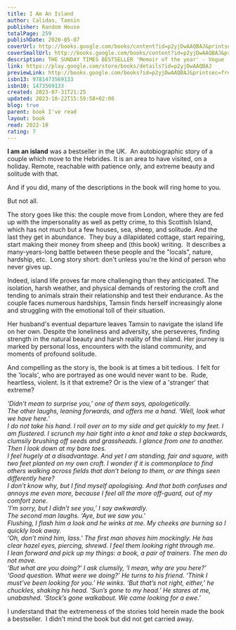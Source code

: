 ```yaml
---
title: I Am An Island
author: Calidas, Tamsin
publisher: Random House
totalPage: 259
publishDate: 2020-05-07
coverUrl: http://books.google.com/books/content?id=p2yjDwAAQBAJ&printsec=frontcover&img=1&zoom=1&edge=curl&source=gbs_api
coverSmallUrl: http://books.google.com/books/content?id=p2yjDwAAQBAJ&printsec=frontcover&img=1&zoom=5&edge=curl&source=gbs_api
description: THE SUNDAY TIMES BESTSELLER 'Memoir of the year' - Vogue 'A wondrous, sensuous memoir of salt-stung survival . . . clear-eyed and poetic prose' Sunday Times 'A fascinating memoir' - Daily Mail When Tamsin Calidas first arrives on a remote island in the Scottish Hebrides, it feels like coming home. Disenchanted by London, she and her husband left the city and high-flying careers to move the 500 miles north, despite having absolutely no experience of crofting, or of island life. It was idyllic, for a while. But as the months wear on, the children she'd longed for fail to materialise, and her marriage breaks down, Tamsin finds herself in ever-increasing isolation. Injured, ill, without money or friend she is pared right back, stripped to becoming simply a raw element of the often harsh landscape. But with that immersion in her surroundings comes the possibility of rebirth and renewal. Tamsin begins the slow journey back from the brink. Startling, raw and extremely moving, I Am An Island is a story about the incredible ability of the natural world to provide when everything else has fallen away - a stunning book about solitude, friendship, resilience and self-discovery.
link: https://play.google.com/store/books/details?id=p2yjDwAAQBAJ
previewLink: http://books.google.com/books?id=p2yjDwAAQBAJ&printsec=frontcover&dq=Tamsin+Calid,+I+am+an+island&hl=&as_pt=BOOKS&cd=1&source=gbs_api
isbn13: 9781473569133
isbn10: 1473569133
created: 2023-07-31T21:25
updated: 2023-10-22T15:59:58+02:00
blog: true
parent: book I've read
layout: book
read: 2022-10
rating: 7
---
```

  
**I am an island** was a bestseller in the UK.  An autobiographic story of a couple which move to the Hebrides. It is an area to have visited, on a holiday.  Remote, reachable with patience only, and extreme beauty and solitude with that.  
  
And if you did, many of the descriptions in the book will ring home to you.  
  
But not all.  
  
The story goes like this: the couple move from London, where they are fed up with the impersonality as well as petty crime, to this Scottish Island, which has not much but a few houses, sea, sheep, and solitude. And the last they get in abundance.  They buy a dilapidated cottage, start repairing, start making their money from sheep and (this book) writing.  It describes a many-years-long battle between these people and the "locals", nature, hardship, etc.  Long story short: don't unless you're the kind of person who never gives up.    
  
Indeed, island life proves far more challenging than they anticipated. The isolation, harsh weather, and physical demands of restoring the croft and tending to animals strain their relationship and test their endurance. As the couple faces numerous hardships, Tamsin finds herself increasingly alone and struggling with the emotional toll of their situation.  
  
Her husband's eventual departure leaves Tamsin to navigate the island life on her own. Despite the loneliness and adversity, she perseveres, finding strength in the natural beauty and harsh reality of the island. Her journey is marked by personal loss, encounters with the island community, and moments of profound solitude.  
  
And compelling as the story is, the book is at times a bit tedious.  I felt for the 'locals', who are portrayed as one would never want to be.  Rude, heartless, violent. Is it that extreme? Or is the view of a 'stranger' that extreme?  
  
  
_‘Didn’t mean to surprise you,’ one of them says, apologetically._  
_The other laughs, leaning forwards, and offers me a hand. ‘Well, look what we have here.’_  
_I do not take his hand. I roll over on to my side and get quickly to my feet. I am flustered. I scrunch my hair tight into a knot and take a step backwards, clumsily brushing off seeds and grassheads. I glance from one to another. Then I look down at my bare toes._  
_I feel hugely at a disadvantage. And yet I am standing, fair and square, with two feet planted on my own croft. I wonder if it is commonplace to find others walking across fields that don’t belong to them, or are things seen differently here?_  
_I don’t know why, but I find myself apologising. And that both confuses and annoys me even more, because I feel all the more off-guard, out of my comfort zone._  
_‘I’m sorry, but I didn’t see you,’ I say awkwardly._  
_The second man laughs. ‘Aye, but we saw you.’_  
_Flushing, I flash him a look and he winks at me. My cheeks are burning so I quickly look away._  
_‘Oh, don’t mind him, lass.’ The first man shoves him mockingly. He has clear hazel eyes, piercing, shrewd. I feel them looking right through me._  
_I lean forward and pick up my things: a book, a pair of trainers. The men do not move._  
_‘But what are you doing?’ I ask clumsily, ‘I mean, why are you here?’_  
_‘Good question. What were we doing?’ He turns to his friend. ‘Think I must’ve been looking for you.’ He winks. ‘But that’s not right, either,’ he chuckles, shaking his head. ‘Sun’s gone to my head.’ He stares at me, unabashed. ‘Stock’s gone walkabout. We came looking for a ewe.’_  
  
I understand that the extremeness of the stories told herein made the book a bestseller.  I didn't mind the book but did not get carried away.